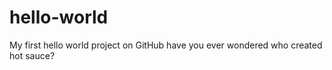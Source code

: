 # hello-world
My first hello world project on GitHub
have you ever wondered who created hot sauce?  
